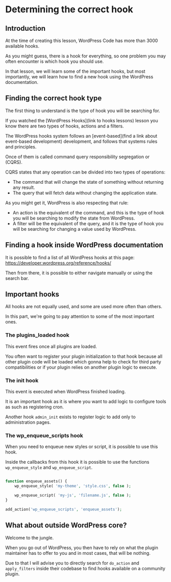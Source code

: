 # Determining the correct hook

## Introduction

At the time of creating this lesson, WordPress Code has more than 3000 available hooks.

As you might guess, there is a hook for everything, so one problem you may often encounter is which hook you should use.

In that lesson, we will learn some of the important hooks, but most importantly, we will learn how to find a new hook using the WordPress documentation.

## Finding the correct hook type

The first thing to understand is the type of hook you will be searching for.

If you watched the [WordPress Hooks](link to hooks lessons) lesson you know there are two types of hooks, actions and a filters.

The WordPress hooks system follows an [event-based](find a link about event-based development) development, and follows that systems rules and principles.

Once of them is called command query responsibility segregation or (CQRS).

CQRS states that any operation can be divided into two types of operations:

- The command that will change the state of something without returning any result.
- The query that will fetch data without changing the application state.

As you might get it, WordPress is also respecting that rule:
- An action is the equivalent of the command, and this is the type of hook you will be searching to modify the state from WordPress.
- A filter will be the equivalent of the query, and it is the type of hook you will be searching for changing a value used by WordPress.

## Finding a hook inside WordPress documentation 

It is possible to find a list of all WordPress hooks at this page: https://developer.wordpress.org/reference/hooks/

Then from there, it is possible to either navigate manually or using the search bar.

## Important hooks

All hooks are not equally used, and some are used more often than others.

In this part, we're going to pay attention to some of the most important ones.

### The plugins_loaded hook

This event fires once all plugins are loaded.

You often want to register your plugin initialization to that hook because all other plugin code will be loaded which gonna help to check for third party compatibilities or if your plugin relies on another plugin logic to execute.

### The init hook

This event is executed when WordPress finished loading.

It is an important hook as it is where you want to add logic to configure tools as such as registering cron.

Another hook `admin_init` exists to register logic to add only to administration pages.

### The wp_enqueue_scripts hook

When you need to enqueue new styles or script, it is possible to use this hook.

Inside the callbacks from this hook it is possible to use the functions `wp_enqueue_style` and `wp_enqueue_script`.

```php

function enqueue_assets() {
    wp_enqueue_style( 'my-theme', 'style.css', false );

    wp_enqueue_script( 'my-js', 'filename.js', false );
}

add_action('wp_enqueue_scripts', 'enqueue_assets');

```

## What about outside WordPress core?

Welcome to the jungle. 

When you go out of WordPress, you then have to rely on what the plugin maintainer has to offer to you and in most cases, that will be nothing.

Due to that I will advise you to directly search for `do_action` and `apply_filters` inside their codebase to find hooks available on a community plugin.
